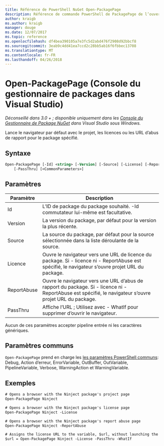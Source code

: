 ```yaml
---
title: Référence de PowerShell NuGet Open-PackagePage
description: Référence de commande PowerShell de PackagePage de l’ouverture de la Console du Gestionnaire de Package NuGet dans Visual Studio.
author: kraigb
ms.author: kraigb
manager: douge
ms.date: 12/07/2017
ms.topic: reference
ms.openlocfilehash: df4bea390105a7e3fc5d2abd476f2908d92bbcf8
ms.sourcegitcommit: 3eab9c4dd41ea7ccd2c28bb5ab16f6fbbec13708
ms.translationtype: MT
ms.contentlocale: fr-FR
ms.lasthandoff: 04/26/2018
---
```

# <a name="open-packagepage-package-manager-console-in-visual-studio"></a>Open-PackagePage (Console du gestionnaire de packages dans Visual Studio)

*Déconseillé dans 3.0 + ; disponible uniquement dans les [Console du Gestionnaire de Package NuGet](package-manager-console.md) dans Visual Studio sous Windows.*

Lance le navigateur par défaut avec le projet, les licences ou les URL d’abus de rapport pour le package spécifié.

## <a name="syntax"></a>Syntaxe

```ps
Open-PackagePage [-Id] <string> [-Version] [-Source] [-License] [-ReportAbuse]
    [-PassThru] [<CommonParameters>]
```

## <a name="parameters"></a>Paramètres

| Paramètre | Description |
| --- | --- |
| Id | L’ID de package du package souhaité. -Id commutateur lui-même est facultative. |
| Version | La version du package, par défaut pour la version la plus récente. |
| Source | La source du package, par défaut pour la source sélectionnée dans la liste déroulante de la source. |
| Licence | Ouvre le navigateur vers une URL de licence du package. Si - licence ni - ReportAbuse est spécifié, le navigateur s’ouvre projet URL du package. |
| ReportAbuse | Ouvre le navigateur vers une URL d’abus de rapport du package. Si - licence ni - ReportAbuse est spécifié, le navigateur s’ouvre projet URL du package. |
| PassThru | Affiche l’URL ; Utilisez avec - WhatIf pour supprimer d’ouvrir le navigateur. |

Aucun de ces paramètres accepter pipeline entrée ni les caractères génériques.

## <a name="common-parameters"></a>Paramètres communs

`Open-PackagePage` prend en charge les [les paramètres PowerShell communs](http://go.microsoft.com/fwlink/?LinkID=113216): Debug, Action d’erreur, ErrorVariable, OutBuffer, OutVariable, PipelineVariable, Verbose, WarningAction et WarningVariable.

## <a name="examples"></a>Exemples

```ps
# Opens a browser with the Ninject package's project page
Open-PackagePage Ninject

# Opens a browser with the Ninject package's license page
Open-PackagePage Ninject -License

# Opens a browser with the Ninject package's report abuse page  
Open-PackagePage Ninject -ReportAbuse

# Assigns the license URL to the variable, $url, without launching the browser
$url = Open-PackagePage Ninject -License -PassThru -WhatIf
```